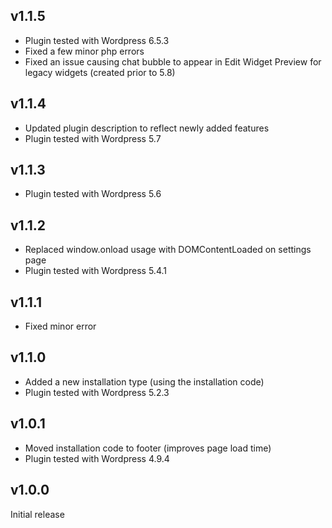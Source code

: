 v1.1.5
------
- Plugin tested with Wordpress 6.5.3
- Fixed a few minor php errors
- Fixed an issue causing chat bubble to appear in Edit Widget Preview for legacy widgets (created prior to 5.8)

v1.1.4
------
- Updated plugin description to reflect newly added features
- Plugin tested with Wordpress 5.7

v1.1.3
------
- Plugin tested with Wordpress 5.6

v1.1.2
------
- Replaced window.onload usage with DOMContentLoaded on settings page
- Plugin tested with Wordpress 5.4.1

v1.1.1
------
- Fixed minor error

v1.1.0
------
- Added a new installation type (using the installation code)
- Plugin tested with Wordpress 5.2.3

v1.0.1
------
- Moved installation code to footer (improves page load time)
- Plugin tested with Wordpress 4.9.4

v1.0.0
------
Initial release
